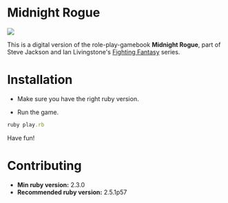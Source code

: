# Midnight Rogue
<p>
  <img href="https://travis-ci.com/MatheusRich/midnight-rogue"
       src="https://travis-ci.com/MatheusRich/midnight-rogue.svg?branch=master"></img>
</p>

This is a digital version of the role-play-gamebook **Midnight Rogue**, part of Steve Jackson and Ian Livingstone's [Fighting Fantasy](https://en.wikipedia.org/wiki/Fighting_Fantasy) series.

# Installation
* Make sure you have the right ruby version.

* Run the game.
```ruby
ruby play.rb
```
Have fun!

# Contributing

* **Min ruby version:** 2.3.0
* **Recommended ruby version:** 2.5.1p57